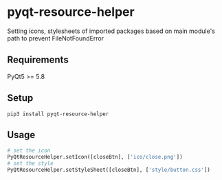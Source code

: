 # pyqt-resource-helper
Setting icons, stylesheets of imported packages based on main module's path to prevent FileNotFoundError

## Requirements
PyQt5 >= 5.8

## Setup
`pip3 install pyqt-resource-helper`

## Usage
```python
# set the icon
PyQtResourceHelper.setIcon([closeBtn], ['ico/close.png']) 
# set the style
PyQtResourceHelper.setStyleSheet([closeBtn], ['style/button.css'])
```
